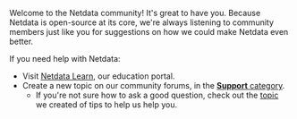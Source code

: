 

Welcome to the Netdata community! It's great to have you. Because Netdata is open-source at its core, we're always listening to community members just like you for suggestions on how we could make Netdata even better.

If you need help with Netdata:

- Visit [Netdata Learn](/), our education portal.
- Create a new topic on our community forums, in the [**Support** category](https://community.netdata.cloud/c/support/13/none).
  - If you're not sure how to ask a good question, check out the [topic](https://community.netdata.cloud/t/how-to-submit-a-good-question/469/7) we created of tips to help us help you.


   

